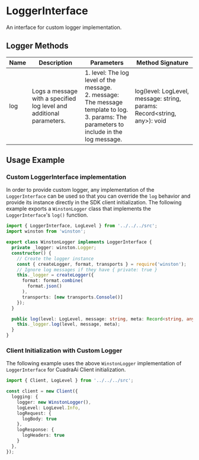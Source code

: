 
# LoggerInterface

An interface for custom logger implementation.

## Logger Methods

| Name | Description | Parameters | Method Signature |
|  --- | --- | --- | --- |
| log | Logs a message with a specified log level and additional parameters. | 1. level: The log level of the message.<br>2. message: The message template to log.<br>3. params: The parameters to include in the log message. | log(level: LogLevel, message: string, params: Record<string, any>): void |

## Usage Example

### Custom LoggerInterface implementation

In order to provide custom logger, any implementation of the `LoggerInterface` can be used so that you can override the `log` behavior and provide its instance directly in the SDK client initialization. The following example exports a `WinstonLogger` class that implements the `LoggerInterface`'s `log()` function.

```ts
import { LoggerInterface, LogLevel } from '../../../src';
import winston from 'winston';

export class WinstonLogger implements LoggerInterface {
  private _logger: winston.Logger;
  constructor() {
    // Create the logger instance
    const { createLogger, format, transports } = require('winston');
    // Ignore log messages if they have { private: true }
    this._logger = createLogger({
      format: format.combine(
        format.json()
      ),
      transports: [new transports.Console()]
    });
  }

  public log(level: LogLevel, message: string, meta: Record<string, any>): void {
    this._logger.log(level, message, meta);
  }
}
```

### Client Initialization with Custom Logger

The following example uses the above `WinstonLogger` implementation of `LoggerInterface` for CuadraAi Client initialization.

```ts
import { Client, LogLevel } from '../../../src';

const client = new Client({
  logging: {
    logger: new WinstonLogger(),
    logLevel: LogLevel.Info,
    logRequest: {
      logBody: true
    },
    logResponse: {
      logHeaders: true
    }
  },
});
```

